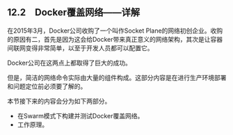 ## 12.2　Docker覆盖网络——详解

在2015年3月，Docker公司收购了一个叫作Socket Plane的网络初创企业。收购的原因有二，首先是因为这会给Docker带来真正意义的网络架构，其次是让容器间联网变得非常简单，以至于开发人员都可以配置它。

Docker公司在这两点上都取得了巨大的成功。

但是，简洁的网络命令实际由大量的组件构成。这部分内容是在进行生产环境部署和问题定位前必须要了解的。

本节接下来的内容会分为如下两部分。

+ 在Swarm模式下构建并测试Docker覆盖网络。
+ 工作原理。

